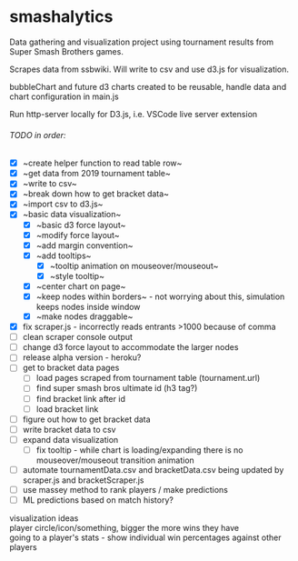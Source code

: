 # smashalytics

Data gathering and visualization project using tournament results from Super Smash Brothers games.

Scrapes data from ssbwiki. Will write to csv and use d3.js for visualization.

bubbleChart and future d3 charts created to be reusable, handle data and chart configuration in main.js

Run http-server locally for D3.js, i.e. VSCode live server extension

###### TODO in order:

   - [x] ~create helper function to read table row~
   - [x] ~get data from 2019 tournament table~
   - [x] ~write to csv~
   - [x] ~break down how to get bracket data~
   - [x] ~import csv to d3.js~
   - [X] ~basic data visualization~
     - [X] ~basic d3 force layout~
     - [X] ~modify force layout~
     - [X] ~add margin convention~
     - [X] ~add tooltips~
       - [X] ~tooltip animation on mouseover/mouseout~
       - [X] ~style tooltip~
     - [X] ~center chart on page~
     - [X] ~keep nodes within borders~ - not worrying about this, simulation keeps nodes inside window
     - [X] ~make nodes draggable~
   - [X] fix scraper.js - incorrectly reads entrants >1000 because of comma
   - [ ] clean scraper console output
   - [ ] change d3 force layout to accommodate the larger nodes
   - [ ] release alpha version - heroku?
   - [ ] get to bracket data pages
     - [ ] load pages scraped from tournament table (tournament.url)
     - [ ] find super smash bros ultimate id (h3 tag?)
     - [ ] find bracket link after id
     - [ ] load bracket link
   - [ ] figure out how to get bracket data
   - [ ] write bracket data to csv
   - [ ] expand data visualization
     - [ ] fix tooltip - while chart is loading/expanding there is no mouseover/mouseout transition animation
   - [ ] automate tournamentData.csv and bracketData.csv being updated by scraper.js and bracketScraper.js
   - [ ] use massey method to rank players / make predictions
   - [ ] ML predictions based on match history?

   visualization ideas  
    player circle/icon/something, bigger the more wins they have  
    going to a player's stats - show individual win percentages against other players  
